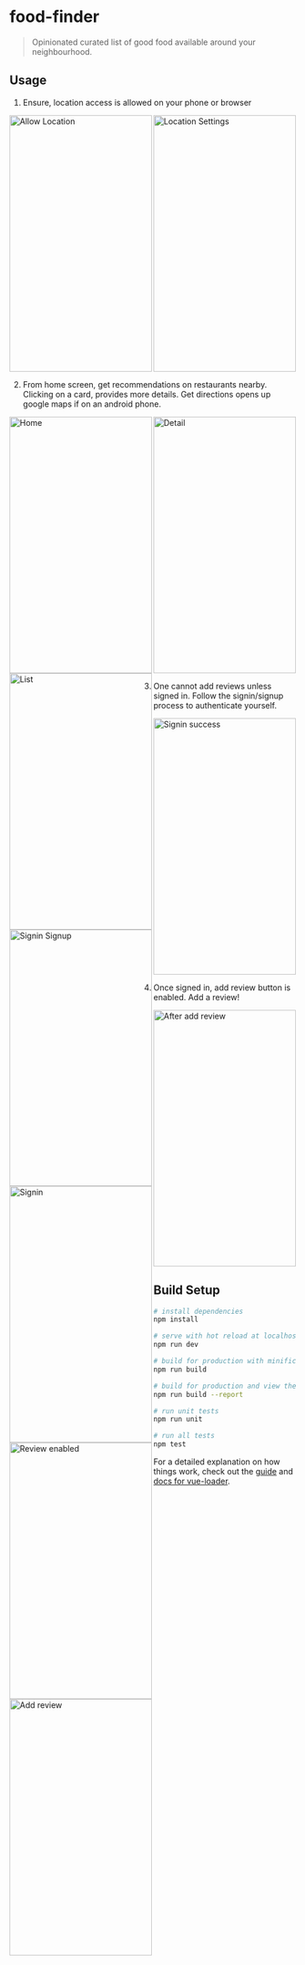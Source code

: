 # food-finder

> Opinionated curated list of good food available around your neighbourhood.

## Usage
1. Ensure, location access is allowed on your phone or browser
<div>
<img src="https://github.com/npkumar/food-finder/blob/master/screenshots/location_prompt.png" alt="Allow Location" width="250" height="450" align="left" />
<img src="https://github.com/npkumar/food-finder/blob/master/screenshots/allow_location.png" alt="Location Settings" width="250" height="450" />
</div>

2. From home screen, get recommendations on restaurants nearby. Clicking on a card, provides more details. Get directions opens up google maps if on an android phone. 
<div>
<img src="https://github.com/npkumar/food-finder/blob/master/screenshots/home.png" alt="Home" width="250" height="450" align="left" />
<img src="https://github.com/npkumar/food-finder/blob/master/screenshots/restaurant_list.png" alt="List" width="250" height="450" align="left"/>
  <img src="https://github.com/npkumar/food-finder/blob/master/screenshots/restaurant_detail.png" alt="Detail" width="250" height="450" />
</div>

3. One cannot add reviews unless signed in. Follow the signin/signup process to authenticate yourself.
<div>
<img src="https://github.com/npkumar/food-finder/blob/master/screenshots/singin_singup.png" alt="Signin Signup" width="250" height="450" align="left" />
<img src="https://github.com/npkumar/food-finder/blob/master/screenshots/signin.png" alt="Signin" width="250" height="450" align="left" align="left" />
<img src="https://github.com/npkumar/food-finder/blob/master/screenshots/after_login.png" alt="Signin success" width="250" height="450" />
</div>

4. Once signed in, add review button is enabled. Add a review!
<div>
<img src="https://github.com/npkumar/food-finder/blob/master/screenshots/add_review_enabled.png" alt="Review enabled" width="250" height="450" align="left" />
<img src="https://github.com/npkumar/food-finder/blob/master/screenshots/add_review.png" alt="Add review" width="250" height="450" align="left" align="left" />
<img src="https://github.com/npkumar/food-finder/blob/master/screenshots/after_adding_review.png" alt="After add review" width="250" height="450" />
</div>

## Build Setup

``` bash
# install dependencies
npm install

# serve with hot reload at localhost:8080
npm run dev

# build for production with minification
npm run build

# build for production and view the bundle analyzer report
npm run build --report

# run unit tests
npm run unit

# run all tests
npm test
```

For a detailed explanation on how things work, check out the [guide](http://vuejs-templates.github.io/webpack/) and [docs for vue-loader](http://vuejs.github.io/vue-loader).
